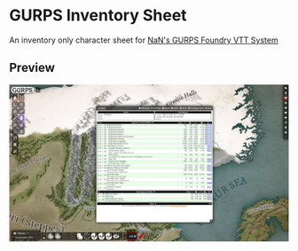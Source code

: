 # GURPS Inventory Sheet
An inventory only character sheet for [NaN's GURPS Foundry VTT System](https://github.com/crnormand/gurps)

## Preview
![Preview](https://raw.githubusercontent.com/rinickolous/gurps-shop/main/preview.jpg)
